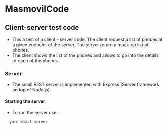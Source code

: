 # MasmovilCode

## Client-server test code 
  * This a test of a client - server code. The client request a list of phobes at a given endpoint of the server. The server return a mock-up list of phones. 
  * The client shows the list of the phones and allows to go into the details of each of the phones.
  
### Server
  * The small REST server is implemented with Express (Server framework on top of Node.js).
  
  #### Starting the server
  * To run the server use 
  ````
    yarn start-server 
  ````